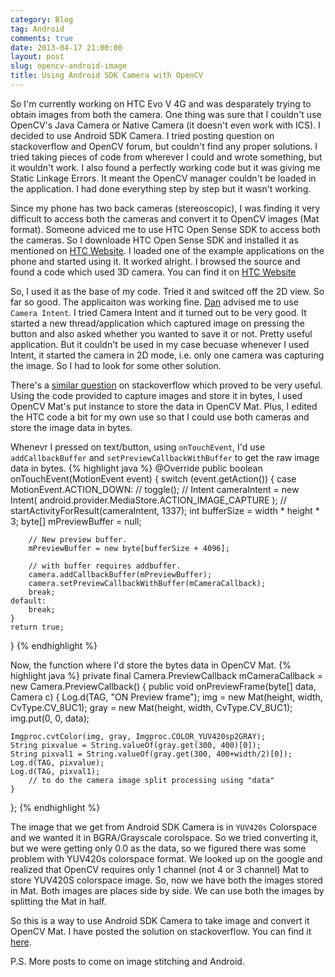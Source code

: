 ```yaml
---
category: Blog
tag: Android
comments: true
date: 2013-04-17 21:00:00
layout: post
slug: opencv-android-image
title: Using Android SDK Camera with OpenCV
---
```


So I'm currently working on HTC Evo V 4G and was desparately trying to obtain images from both the camera. One thing was sure that I couldn't use OpenCV's Java Camera or Native Camera (it doesn't even work with ICS). I decided to use Android SDK Camera. I tried posting question on stackoverflow and OpenCV forum, but couldn't find any proper solutions. I tried taking pieces of code from wherever I could and wrote something, but it wouldn't work. I also found a perfectly working code but it was giving me Static Linkage Errors. It meant the OpenCV manager couldn't be loaded in the application. I had done everything step by step but it wasn't working.

Since my phone has two back cameras (stereoscopic), I was finding it very difficult to access both the cameras and convert it to OpenCV images (Mat format). Someone adviced me to use HTC Open Sense SDK to access both the cameras. So I downloade HTC Open Sense SDK and installed it as mentioned on [HTC Website](http://www.htcdev.com/devcenter/opensense-sdk/download-install). I loaded one of the example applications on the phone and started using it. It worked alright. I browsed the source and found a code which used 3D camera. You can find it on [HTC Website](http://www.htcdev.com/devcenter/opensense-sdk/stereoscopic-3d/s3d-sample-code/)

So, I used it as the base of my code. Tried it and switced off the 2D view. So far so good. The applicaiton was working fine. [Dan](http://trandi.wordpress.com/2012/10/13/physical-face-following-with-opencv-on-android/) advised me to use `Camera Intent`. I tried Camera Intent and it turned out to be very good. It started a new thread/application which captured image on pressing the button and also asked whether you wanted to save it or not. Pretty useful application. But it couldn't be used in my case becuase whenever I used Intent, it started the camera in 2D mode, i.e. only one camera was capturing the image. So I had to look for some other solution.

There's a [similar question](http://stackoverflow.com/questions/12966858/how-to-split-the-left-and-right-camera-images-htc-evo-3d-in-the-camera-preview) on stackoverflow which proved to be very useful. Using the code provided to capture images and store it in bytes, I used OpenCV Mat's put instance to store the data in OpenCV Mat. Plus, I edited the HTC code a bit for my own use so that I could use both cameras and store the image data in bytes.

Whenevr I pressed on text/button, using `onTouchEvent`, I'd use  `addCallbackBuffer` and `setPreviewCallbackWithBuffer` to get the raw image data in bytes.
{% highlight java %}
@Override
public boolean onTouchEvent(MotionEvent event) {
    switch (event.getAction()) {
    case MotionEvent.ACTION_DOWN:
    //  toggle();
        // Intent cameraIntent = new Intent( android.provider.MediaStore.ACTION_IMAGE_CAPTURE ); 
        // startActivityForResult(cameraIntent, 1337);
        int bufferSize = width * height * 3;
        byte[] mPreviewBuffer = null;

        // New preview buffer.
        mPreviewBuffer = new byte[bufferSize + 4096];

        // with buffer requires addbuffer.
        camera.addCallbackBuffer(mPreviewBuffer);
        camera.setPreviewCallbackWithBuffer(mCameraCallback);
        break;
    default:
        break;
    }
    return true;
}
{% endhighlight %}

Now, the function where I'd store the bytes data in OpenCV Mat.
{% highlight java %}
private final Camera.PreviewCallback mCameraCallback = new Camera.PreviewCallback() {
public void onPreviewFrame(byte[] data, Camera c) {
    Log.d(TAG, "ON Preview frame");
    img = new Mat(height, width, CvType.CV_8UC1);
    gray = new Mat(height, width, CvType.CV_8UC1);
    img.put(0, 0, data);        
      
    Imgproc.cvtColor(img, gray, Imgproc.COLOR_YUV420sp2GRAY);
    String pixvalue = String.valueOf(gray.get(300, 400)[0]);
    String pixval1 = String.valueOf(gray.get(300, 400+width/2)[0]);
    Log.d(TAG, pixvalue);
    Log.d(TAG, pixval1);
        // to do the camera image split processing using "data"
    }
};
{% endhighlight %}

The image that we get from Android SDK Camera is in `YUV420s` Colorspace and we wanted it in BGRA/Grayscale corolspace. So we tried converting it, but we were getting only 0.0 as the data, so we figured there was some problem with YUV420s colorspace format. We looked up on the google and realized that OpenCV requires only 1 channel (not 4 or 3 channel) Mat to store YUV420S colorspace image. So, now we have both the images stored in Mat. Both images are places side by side. We can use both the images by splitting the Mat in half.

So this is a way to use Android SDK Camera to take image and convert it OpenCV Mat. I have posted the solution on stackoverflow. You can find it [here](http://stackoverflow.com/questions/15959552/unable-to-use-both-cameras-of-evo-4g-using-opencv4android/).

P.S. More posts to come on image stitching and Android.
